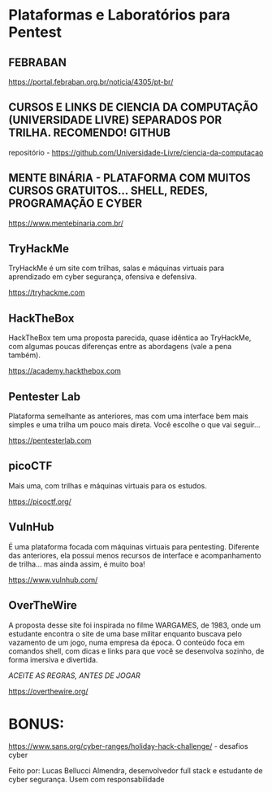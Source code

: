 # Plataformas e Laboratórios para Pentest


## FEBRABAN 

https://portal.febraban.org.br/noticia/4305/pt-br/

## CURSOS E LINKS DE CIENCIA DA COMPUTAÇÃO (UNIVERSIDADE LIVRE) SEPARADOS POR TRILHA. RECOMENDO! GITHUB
repositório - https://github.com/Universidade-Livre/ciencia-da-computacao

## MENTE BINÁRIA - PLATAFORMA COM MUITOS CURSOS GRATUITOS... SHELL, REDES, PROGRAMAÇÃO E CYBER

https://www.mentebinaria.com.br/

## TryHackMe

TryHackMe é um site com trilhas, salas e máquinas virtuais para aprendizado em cyber segurança, ofensiva e defensiva.

https://tryhackme.com


## HackTheBox

HackTheBox tem uma proposta parecida, quase idêntica ao TryHackMe, com algumas poucas diferenças entre as abordagens (vale a pena também).

https://academy.hackthebox.com


## Pentester Lab

Plataforma semelhante as anteriores, mas com uma interface bem mais simples e uma trilha um pouco mais direta. Você escolhe o que vai seguir...

https://pentesterlab.com


## picoCTF

Mais uma, com trilhas e máquinas virtuais para os estudos.

https://picoctf.org/


## VulnHub

É uma plataforma focada com máquinas virtuais para pentesting. Diferente das anteriores, ela possui menos recursos de interface e acompanhamento de trilha... mas ainda assim, é muito boa!

https://www.vulnhub.com/


## OverTheWire

A proposta desse site foi inspirada no filme WARGAMES, de 1983, onde um estudante encontra o site de uma base militar enquanto buscava pelo vazamento de um jogo, numa empresa da época. 
O conteúdo foca em comandos shell, com dicas e links para que você se desenvolva sozinho, de forma imersiva e divertida. 

*ACEITE AS REGRAS, ANTES DE JOGAR*

https://overthewire.org/


# BONUS:

https://www.sans.org/cyber-ranges/holiday-hack-challenge/  - desafios cyber



Feito por: Lucas Bellucci Almendra, desenvolvedor full stack e estudante de cyber segurança. Usem com responsabilidade
